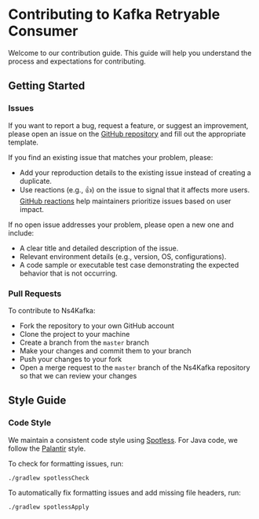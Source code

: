 # Contributing to Kafka Retryable Consumer

Welcome to our contribution guide.
This guide will help you understand the process and expectations for contributing.

## Getting Started

### Issues

If you want to report a bug, request a feature, or suggest an improvement, please open an issue on
the [GitHub repository](https://github.com/michelin/kafka-retryable-consumer/issues)
and fill out the appropriate template.

If you find an existing issue that matches your problem, please:

- Add your reproduction details to the existing issue instead of creating a duplicate.
- Use reactions (e.g., 👍) on the issue to signal that it affects more
  users. [GitHub reactions](https://github.blog/news-insights/product-news/add-reactions-to-pull-requests-issues-and-comments/)
  help maintainers prioritize issues based on user impact.

If no open issue addresses your problem, please open a new one and include:

- A clear title and detailed description of the issue.
- Relevant environment details (e.g., version, OS, configurations).
- A code sample or executable test case demonstrating the expected behavior that is not occurring.

### Pull Requests

To contribute to Ns4Kafka:

- Fork the repository to your own GitHub account
- Clone the project to your machine
- Create a branch from the `master` branch
- Make your changes and commit them to your branch
- Push your changes to your fork
- Open a merge request to the `master` branch of the Ns4Kafka repository so that we can review your changes

## Style Guide

### Code Style

We maintain a consistent code style using [Spotless](https://github.com/diffplug/spotless/tree/main/plugin-gradle).
For Java code, we follow the [Palantir](https://github.com/palantir/palantir-java-format) style.

To check for formatting issues, run:

```bash
./gradlew spotlessCheck
```

To automatically fix formatting issues and add missing file headers, run:

```bash
./gradlew spotlessApply
```
